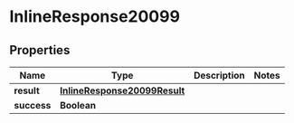 # InlineResponse20099

## Properties
Name | Type | Description | Notes
------------ | ------------- | ------------- | -------------
**result** | [**InlineResponse20099Result**](InlineResponse20099Result.md) |  | 
**success** | **Boolean** |  | 
